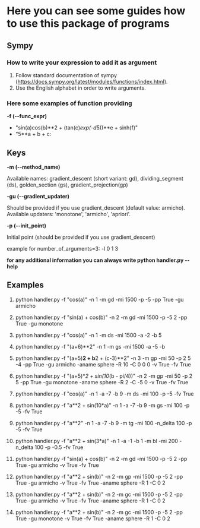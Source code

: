 # Here you can see some guides how to use this package of programs


## Sympy

### How to write your expression to add it as argument

1. Follow standard documentation of sympy (https://docs.sympy.org/latest/modules/functions/index.html).
2. Use the English alphabet in order to write arguments.


### Here some examples of function providing

**-f (--func_expr)**

- "sin(a)cos(b)**2 + (tan(c)*exp(-d*5))**e + sinh(f)"
- "5**a + b + c:

## Keys

**-m (--method_name)**

Available names: gradient_descent (short variant: gd), dividing_segment (ds), golden_section (gs), gradient_projection(gp)

**-gu (--gradient_updater)**

Should be provided if you use gradient_descent (default value: armicho).
Available updaters: 'monotone', 'armicho', 'apriori'.

**-p (--init_point)**

Initial point (should be provided if you use gradient_descent)

example for number_of_arguments=3: -l 0 1 3 


**for any additional information you  can always write python handler.py --help**


## Examples

1. python handler.py -f "cos(a)" -n 1 -m gd -mi 1500 -p -5 -pp True -gu armicho
2. python handler.py -f "sin(a) + cos(b)" -n 2 -m gd -mi 1500 -p -5 2 -pp True -gu monotone
3. python handler.py -f "cos(a)" -n 1 -m ds -mi 1500 -a -2 -b 5
4. python handler.py -f "(a+6)**2" -n 1 -m gs -mi 1500 -a -5 -b
5. python handler.py -f "(a+5)**2 + b**2 + (c-3)**2" -n 3 -m gp -mi 50 -p 2 5 -4 -pp True -gu armicho -aname sphere -R 10 -C 0 0 0 -v True -fv True
6. python handler.py -f "(a+5)**2 + sin(10*(b - pi/4))" -n 2 -m gp -mi 50 -p 2 5 -pp True -gu monotone -aname sphere -R 2 -C -5 0  -v True -fv True

1. python handler.py -f "cos(a)" -n 1 -a -7 -b 9 -m ds -mi 100 -p -5 -fv True
2. python handler.py -f "a**2 + sin(10*a)" -n 1 -a -7 -b 9 -m gs -mi 100 -p -5 -fv True
3. python handler.py -f "a**2" -n 1 -a -7 -b 9 -m tg -mi 100 -n_delta 100 -p -5 -fv True
4. python handler.py -f "a**2 + sin(3*a)" -n 1 -a -1 -b 1 -m bl -mi 200 -n_delta 100 -p -0.5 -fv True
5. python handler.py -f "sin(a) + cos(b)" -n 2 -m gd -mi 1500 -p -5 2 -pp True -gu armicho -v True -fv True
6. python handler.py -f "a**2 + sin(b)" -n 2 -m gp -mi 1500 -p -5 2 -pp True -gu armicho -v True -fv True -aname sphere -R 1 -C 0 2
7. python handler.py -f "a**2 + sin(b)" -n 2 -m gc -mi 1500 -p -5 2 -pp True -gu armicho -v True -fv True -aname sphere -R 1 -C 0 2
8. python handler.py -f "a**2 + sin(b)" -n 2 -m gc -mi 1500 -p -5 2 -pp True -gu monotone -v True -fv True -aname sphere -R 1 -C 0 2